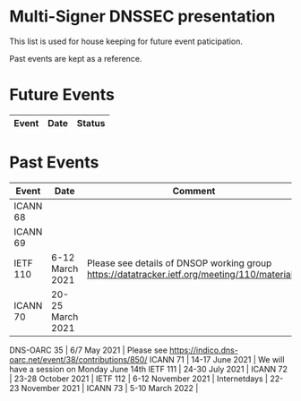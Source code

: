# Multi-Signer DNSSEC presentation

This list is used for house keeping for future event paticipation.

Past events are kept as a reference.

# Future Events
Event | Date | Status
----- | ---- | ------


# Past Events
Event | Date | Comment
----- | ---- | ------
ICANN 68 | 
ICANN 69 | 
IETF 110 | 6-12 March 2021 | Please see details of DNSOP working group https://datatracker.ietf.org/meeting/110/materials/
ICANN 70 | 20-25 March 2021 
[ICANN DNS Symposium]: https://www.icann.org/ids
DNS-OARC 35 | 6/7 May 2021 | Please see https://indico.dns-oarc.net/event/38/contributions/850/
ICANN 71 | 14-17 June 2021 | We will have a session on Monday June 14th
IETF 111 | 24-30 July 2021 |
ICANN 72 | 23-28 October 2021 |
IETF 112 | 6-12 November 2021 |
Internetdays | 22-23 November 2021 |
ICANN 73 | 5-10 March 2022 | 